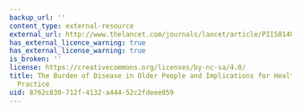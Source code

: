 ```yaml
---
backup_url: ''
content_type: external-resource
external_url: http://www.thelancet.com/journals/lancet/article/PIIS0140-6736(14)61347-7/
has_external_licence_warning: true
has_external_license_warning: true
is_broken: ''
license: https://creativecommons.org/licenses/by-nc-sa/4.0/
title: The Burden of Disease in Older People and Implications for Health Policy and
  Practice
uid: 8762c830-712f-4132-a444-52c2fdeee059
---
```

